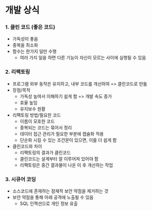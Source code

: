 # 개발 상식



### 1. 클린 코드 (좋은 코드)

* 가독성이 좋음
* 중복을 최소화
* 함수는 한가지 일만 수행
  * 여러 가지 일을 하면 다른 기능이 자신이 모르는 사이에 실행될 수 있음



### 2. 리팩토링

* 프로그램 외부 동작은 유지하고, 내부 코드를 개선하여 => 클린코드로 만듦
* 장점/목적
  * 가독성 높여서 이해하기 쉽게 함 => 개발 속도 증가
  * 효율 높임
  * 유지보수 원활
* 리팩토링 방법/필요한 코드
  * 이름이 모호한 코드
  * 중복되는 코드는 묶어서 정리
  * 데이터 접근 관리가 필요한 부분에 캡슐화 적용
  * 단순화 시킬 수 있는 조건문이 있으면, 이를 더 쉽게 함
* 클린코드와 차이
  * 리팩토링의 결과가 클린코드
  * 클린코드는 설계부터 잘 이루어져 있어야 함
  * 리팩토링은 중간 결과물이 나온 이 후 개선하는 작업



### 3. 시큐어 코딩

* 소스코드에 존재하는 잠재적 보안 약점을 제거하는 것
* 보안 약점을 통해 아래 공격에 노출될 수 있음
  * SQL 인젝션으로 개인 정보 유출
